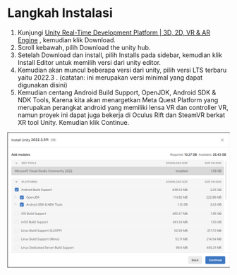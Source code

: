 # Langkah Instalasi

1. Kunjungi [Unity Real-Time Development Platform | 3D, 2D, VR & AR Engine](https://unity.com/) , kemudian klik Download.
2. Scroll kebawah, pilih Download the unity hub.
3. Setelah Download dan install, pilih Installs pada sidebar, kemudian klik Install Editor untuk memilih versi dari unity editor.
4. Kemudian akan muncul beberapa versi dari unity, pilih versi LTS terbaru yaitu 2022.3 . (catatan: ini merupakan versi minimal yang dapat digunakan disini)
5. Kemudian centang Android Build Support, OpenJDK, Android SDK & NDK Tools, Karena kita akan menargetkan Meta Quest Platform yang merupakan perangkat android yang memiliki lensa VR dan controller VR, namun proyek ini dapat juga bekerja di Oculus Rift dan SteamVR berkat XR tool Unity. Kemudian klik Continue.

![Alt text](<Fundamental Oculus/image.png>)
